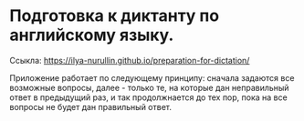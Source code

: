 # Подготовка к диктанту по английскому языку.

Ссыкла: https://ilya-nurullin.github.io/preparation-for-dictation/

Приложение работает по следующему принципу: сначала задаются все возможные вопросы, далее - только те, на которые дан неправильный ответ в предыдущий раз, и так продолжнается до тех пор, пока на все вопросы не будет дан правильный ответ.
